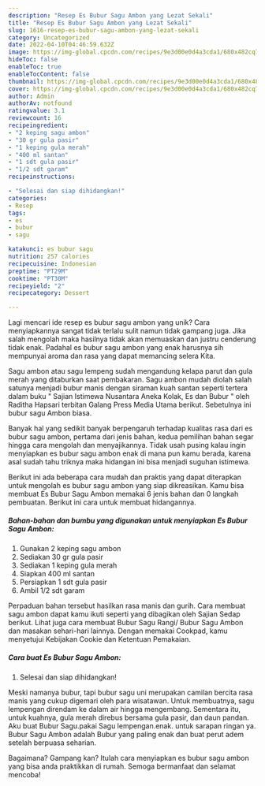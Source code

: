 ```yaml
---
description: "Resep Es Bubur Sagu Ambon yang Lezat Sekali"
title: "Resep Es Bubur Sagu Ambon yang Lezat Sekali"
slug: 1616-resep-es-bubur-sagu-ambon-yang-lezat-sekali
category: Uncategorized
date: 2022-04-10T04:46:59.632Z
image: https://img-global.cpcdn.com/recipes/9e3d00e0d4a3cda1/680x482cq70/es-bubur-sagu-ambon-foto-resep-utama.jpg
hideToc: false
enableToc: true
enableTocContent: false
thumbnail: https://img-global.cpcdn.com/recipes/9e3d00e0d4a3cda1/680x482cq70/es-bubur-sagu-ambon-foto-resep-utama.jpg
cover: https://img-global.cpcdn.com/recipes/9e3d00e0d4a3cda1/680x482cq70/es-bubur-sagu-ambon-foto-resep-utama.jpg
author: Admin
authorAv: notfound
ratingvalue: 3.1
reviewcount: 16
recipeingredient:
- "2 keping sagu ambon"
- "30 gr gula pasir"
- "1 keping gula merah"
- "400 ml santan"
- "1 sdt gula pasir"
- "1/2 sdt garam"
recipeinstructions:

- "Selesai dan siap dihidangkan!"
categories:
- Resep
tags:
- es
- bubur
- sagu

katakunci: es bubur sagu 
nutrition: 257 calories
recipecuisine: Indonesian
preptime: "PT29M"
cooktime: "PT30M"
recipeyield: "2"
recipecategory: Dessert

---
```





Lagi mencari ide resep es bubur sagu ambon yang unik? Cara menyiapkannya sangat tidak terlalu sulit namun tidak gampang juga. Jika salah mengolah maka hasilnya tidak akan memuaskan dan justru cenderung tidak enak. Padahal es bubur sagu ambon yang enak harusnya sih mempunyai aroma dan rasa yang dapat memancing selera Kita.





Sagu ambon atau sagu lempeng sudah mengandung kelapa parut dan gula merah yang ditaburkan saat pembakaran. Sagu ambon mudah diolah salah satunya menjadi bubur manis dengan siraman kuah santan seperti tertera dalam buku &#34; Sajian Istimewa Nusantara Aneka Kolak, Es dan Bubur &#34; oleh Raditha Hapsari terbitan Galang Press Media Utama berikut. Sebetulnya ini bubur sagu Ambon biasa.

Banyak hal yang sedikit banyak berpengaruh terhadap kualitas rasa dari es bubur sagu ambon, pertama dari jenis bahan, kedua pemilihan bahan segar hingga cara mengolah dan menyajikannya. Tidak usah pusing kalau ingin menyiapkan es bubur sagu ambon enak di mana pun kamu berada, karena asal sudah tahu triknya maka hidangan ini bisa menjadi suguhan istimewa.






Berikut ini ada beberapa cara mudah dan praktis yang dapat diterapkan untuk mengolah es bubur sagu ambon yang siap dikreasikan. Kamu bisa membuat Es Bubur Sagu Ambon memakai 6 jenis bahan dan 0 langkah pembuatan. Berikut ini cara untuk membuat hidangannya.

<!--inarticleads1-->

##### Bahan-bahan dan bumbu yang digunakan untuk menyiapkan Es Bubur Sagu Ambon:

1. Gunakan 2 keping sagu ambon
1. Sediakan 30 gr gula pasir
1. Sediakan 1 keping gula merah
1. Siapkan 400 ml santan
1. Persiapkan 1 sdt gula pasir
1. Ambil 1/2 sdt garam


Perpaduan bahan tersebut hasilkan rasa manis dan gurih. Cara membuat sagu ambon dapat kamu ikuti seperti yang dibagikan oleh Sajian Sedap berikut. Lihat juga cara membuat Bubur Sagu Rangi/ Bubur Sagu Ambon dan masakan sehari-hari lainnya. Dengan memakai Cookpad, kamu menyetujui Kebijakan Cookie dan Ketentuan Pemakaian. 

<!--inarticleads2-->

##### Cara buat Es Bubur Sagu Ambon:


1. Selesai dan siap dihidangkan!

Meski namanya bubur, tapi bubur sagu uni merupakan camilan bercita rasa manis yang cukup digemari oleh para wisatawan. Untuk membuatnya, sagu lempengan direndam ke dalam air hingga mengembang. Sementara itu, untuk kuahnya, gula merah direbus bersama gula pasir, dan daun pandan. Aku buat Bubur Sagu.pakai Sagu lempengan.enak. untuk sarapan ringan ya. Bubur Sagu Ambon adalah Bubur yang paling enak dan buat perut adem setelah berpuasa seharian. 

Bagaimana? Gampang kan? Itulah cara menyiapkan es bubur sagu ambon yang bisa anda praktikkan di rumah. Semoga bermanfaat dan selamat mencoba!
